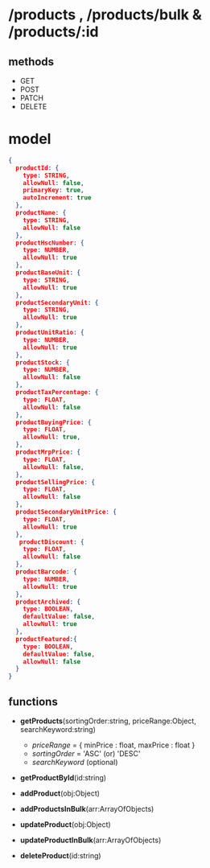 # **/products , /products/bulk & /products/:id**

## methods

- GET 
- POST
- PATCH
- DELETE

# model
```json
{
  productId: {
    type: STRING,
    allowNull: false,
    primaryKey: true,
    autoIncrement: true
  },
  productName: {
    type: STRING,
    allowNull: false
  },
  productHscNumber: {
    type: NUMBER,
    allowNull: true
  },
  productBaseUnit: {
    type: STRING,
    allowNull: true
  },
  productSecondaryUnit: {
    type: STRING,
    allowNull: true
  },
  productUnitRatio: {
    type: NUMBER,
    allowNull: true
  },
  productStock: {
    type: NUMBER,
    allowNull: false
  },
  productTaxPercentage: {
    type: FLOAT,
    allowNull: false
  },
  productBuyingPrice: {
    type: FLOAT,
    allowNull: true,
  },
  productMrpPrice: {
    type: FLOAT,
    allowNull: false,
  },
  productSellingPrice: {
    type: FLOAT,
    allowNull: false
  },
  productSecondaryUnitPrice: {
    type: FLOAT,
    allowNull: true
  },
   productDiscount: {
    type: FLOAT,
    allowNull: false
  },
  productBarcode: {
    type: NUMBER,
    allowNull: true
  },
  productArchived: {
    type: BOOLEAN,
    defaultValue: false,
    allowNull: true
  },
  productFeatured:{
    type: BOOLEAN,
    defaultValue: false,
    allowNull: false
  }
}
```
  
## functions

- **getProducts**(sortingOrder:string, priceRange:Object, searchKeyword:string)

  - *priceRange* = {
      minPrice : float,
      maxPrice : float
    }
  - *sortingOrder* = 'ASC' (or) 'DESC'
  - *searchKeyword* (optional)
  
- **getProductById**(id:string)
- **addProduct**(obj:Object)
- **addProductsInBulk**(arr:ArrayOfObjects)
- **updateProduct**(obj:Object)
- **updateProductInBulk**(arr:ArrayOfObjects)
- **deleteProduct**(id:string)
